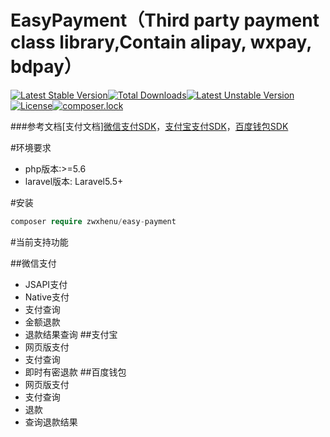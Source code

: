 # EasyPayment（Third party payment class library,Contain alipay, wxpay, bdpay）

[![Latest Stable Version](https://poser.pugx.org/zwxhenu/easy-payment/v/stable)](https://packagist.org/packages/zwxhenu/easy-payment)[![Total Downloads](https://poser.pugx.org/zwxhenu/easy-payment/downloads)](https://packagist.org/packages/zwxhenu/easy-payment)[![Latest Unstable Version](https://poser.pugx.org/zwxhenu/easy-payment/v/unstable)](https://packagist.org/packages/zwxhenu/easy-payment)[![License](https://poser.pugx.org/zwxhenu/easy-payment/license)](https://packagist.org/packages/zwxhenu/easy-payment)[![composer.lock](https://poser.pugx.org/zwxhenu/easy-payment/composerlock)](https://packagist.org/packages/zwxhenu/easy-payment)

###参考文档[支付文档]<a href="https://pay.weixin.qq.com/wiki/doc/api/jsapi.php?chapter=7_1">微信支付SDK</a>，<a href="https://opendocs.alipay.com/open/62/104743/">支付宝支付SDK</a>，<a href="https://b.baifubao.com/static/spcenter/fe-wallet-open-platform/entry/develop-document/#/document?mdUrl=5bd00a26557d0a2f834cd231">百度钱包SDK</a></p>

#环境要求
- php版本:>=5.6
- laravel版本: Laravel5.5+

#安装
```php
composer require zwxhenu/easy-payment

```
#当前支持功能

##微信支付
   - JSAPI支付
   - Native支付
   - 支付查询
   - 金额退款
   - 退款结果查询
##支付宝
   - 网页版支付
   - 支付查询
   - 即时有密退款
##百度钱包 
   - 网页版支付
   - 支付查询
   - 退款
   - 查询退款结果
   
